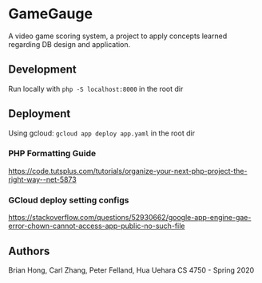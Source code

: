 # GameGauge

A video game scoring system, a project to apply concepts learned regarding DB design and application.

## Development

Run locally with `php -S localhost:8000` in the root dir

## Deployment

Using gcloud: `gcloud app deploy app.yaml` in the root dir

### PHP Formatting Guide

https://code.tutsplus.com/tutorials/organize-your-next-php-project-the-right-way--net-5873

### GCloud deploy setting configs

https://stackoverflow.com/questions/52930662/google-app-engine-gae-error-chown-cannot-access-app-public-no-such-file


## Authors

Brian Hong, Carl Zhang, Peter Felland, Hua Uehara
CS 4750 - Spring 2020

